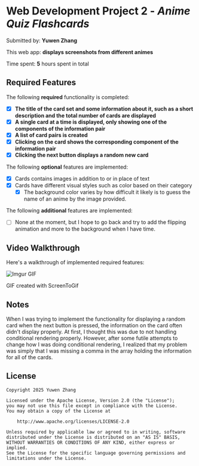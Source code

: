 # Web Development Project 2 - *Anime Quiz Flashcards*

Submitted by: **Yuwen Zhang**

This web app: **displays screenshots from different animes**

Time spent: **5** hours spent in total

## Required Features

The following **required** functionality is completed:

- [X] **The title of the card set and some information about it, such as a short description and the total number of cards are displayed**
- [X] **A single card at a time is displayed, only showing one of the components of the information pair**
- [X] **A list of card pairs is created**
- [X] **Clicking on the card shows the corresponding component of the information pair**
- [X] **Clicking the next button displays a random new card**

The following **optional** features are implemented:

- [X] Cards contains images in addition to or in place of text
- [X] Cards have different visual styles such as color based on their category
  - [X] The background color varies by how difficult it likely is to guess the name of an anime by the image provided.

The following **additional** features are implemented:

* [ ] None at the moment, but I hope to go back and try to add the flipping animation and more to the background when I have time.

## Video Walkthrough

Here's a walkthrough of implemented required features:

![Imgur GIF](https://i.imgur.com/F0soAh1.gif)

GIF created with ScreenToGif

## Notes

When I was trying to implement the functionality for displaying a random card when the next button is pressed, the information on the card often didn't display properly. At first, I thought this was due to not handling conditional rendering properly. However, after some futile attempts to change how I was doing conditional rendering, I realized that my problem was simply that I was missing a comma in the array holding the information for all of the cards. 

## License

    Copyright 2025 Yuwen Zhang

    Licensed under the Apache License, Version 2.0 (the "License");
    you may not use this file except in compliance with the License.
    You may obtain a copy of the License at

        http://www.apache.org/licenses/LICENSE-2.0

    Unless required by applicable law or agreed to in writing, software
    distributed under the License is distributed on an "AS IS" BASIS,
    WITHOUT WARRANTIES OR CONDITIONS OF ANY KIND, either express or implied.
    See the License for the specific language governing permissions and
    limitations under the License.
